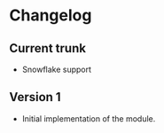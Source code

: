 # Changelog

## Current trunk
* Snowflake support

## Version 1
* Initial implementation of the module.
